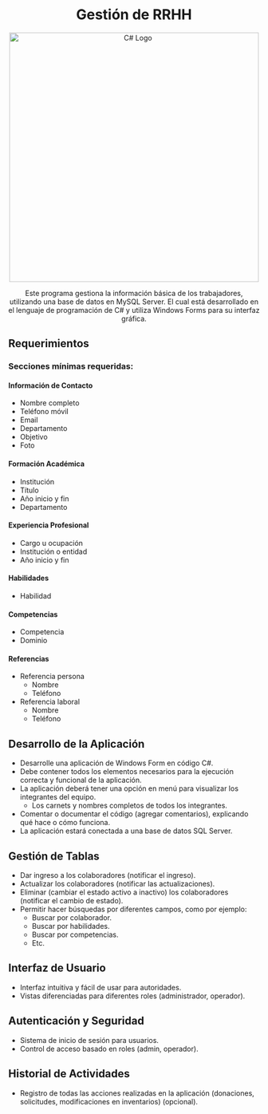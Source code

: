 
<div align="center">
<h1> Gestión de RRHH </h1>
</div>

<div align="center">
    <img src="https://upload.wikimedia.org/wikipedia/commons/4/4f/Csharp_Logo.png" alt="C# Logo" width="500"/> 
</div>

<div align="center">
<p>Este programa gestiona la información básica de los trabajadores, utilizando una base de datos en MySQL Server. El cual está desarrollado en el lenguaje de programación de C# y utiliza Windows Forms para su interfaz gráfica.</p>
</div>

## Requerimientos

### Secciones mínimas requeridas:

#### Información de Contacto
- Nombre completo
- Teléfono móvil
- Email
- Departamento
- Objetivo
- Foto

#### Formación Académica
- Institución
- Título
- Año inicio y fin
- Departamento

#### Experiencia Profesional
- Cargo u ocupación
- Institución o entidad
- Año inicio y fin

#### Habilidades
- Habilidad

#### Competencias
- Competencia
- Dominio

#### Referencias
- Referencia persona
  - Nombre
  - Teléfono
- Referencia laboral
  - Nombre
  - Teléfono

## Desarrollo de la Aplicación
- Desarrolle una aplicación de Windows Form en código C#.
- Debe contener todos los elementos necesarios para la ejecución correcta y funcional de la aplicación.
- La aplicación deberá tener una opción en menú para visualizar los integrantes del equipo.
  - Los carnets y nombres completos de todos los integrantes.
- Comentar o documentar el código (agregar comentarios), explicando qué hace o cómo funciona.
- La aplicación estará conectada a una base de datos SQL Server.

## Gestión de Tablas
- Dar ingreso a los colaboradores (notificar el ingreso).
- Actualizar los colaboradores (notificar las actualizaciones).
- Eliminar (cambiar el estado activo a inactivo) los colaboradores (notificar el cambio de estado).
- Permitir hacer búsquedas por diferentes campos, como por ejemplo:
  - Buscar por colaborador.
  - Buscar por habilidades.
  - Buscar por competencias.
  - Etc.

## Interfaz de Usuario
- Interfaz intuitiva y fácil de usar para autoridades.
- Vistas diferenciadas para diferentes roles (administrador, operador).

## Autenticación y Seguridad
- Sistema de inicio de sesión para usuarios.
- Control de acceso basado en roles (admin, operador).

## Historial de Actividades
- Registro de todas las acciones realizadas en la aplicación (donaciones, solicitudes, modificaciones en inventarios) (opcional).
